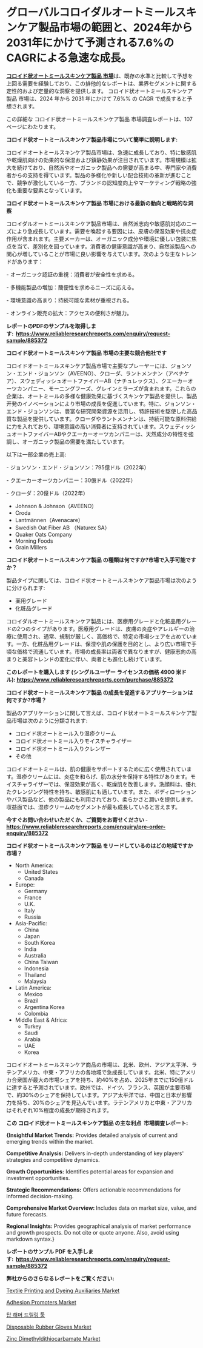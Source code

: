 <p><h1>グローバルコロイダルオートミールスキンケア製品市場の範囲と、2024年から2031年にかけて予測される7.6%のCAGRによる急速な成長。</h1></p><p data-sourcepos="1:1-1:157"><strong><a href="https://www.reliableresearchreports.com/colloidal-oatmeal-skin-care-products-r885372?utm_campaign=107&utm_medium=36&utm_source=Github&utm_content=ia&utm_term=11122024&utm_id=colloidal-oatmeal-skin-care-products">コロイド状オートミールスキンケア製品 市場</a></strong>は、既存の水準と比較して予想を上回る需要を経験しており、この排他的なレポートは、業界セグメントに関する定性的および定量的な洞察を提供します。 コロイド状オートミールスキンケア製品 市場は、2024 年から 2031 年にかけて 7.6%% の CAGR で成長すると予想されます。</p>
<p data-sourcepos="3:1-3:50">この詳細な コロイド状オートミールスキンケア製品 市場調査レポートは、107 ページにわたります。</p>
<p><strong>コロイド状オートミールスキンケア製品市場について簡単に説明します:</strong></p>
<p><p>コロイドオートミールスキンケア製品市場は、急速に成長しており、特に敏感肌や乾燥肌向けの効果的な保湿および鎮静効果が注目されています。市場規模は拡大を続けており、自然派やオーガニック製品への需要が高まる中、専門家や消費者からの支持を得ています。製品の多様化や新しい配合技術の革新が進むことで、競争が激化している一方、ブランドの認知度向上やマーケティング戦略の強化も重要な要素となっています。</p></p>
<p><strong>コロイド状オートミールスキンケア製品 市場における最新の動向と戦略的な洞察</strong></p>
<p><p>コロイダルオートミールスキンケア製品市場は、自然派志向や敏感肌対応のニーズにより急成長しています。需要を喚起する要因には、皮膚の保湿効果や抗炎症作用が含まれます。主要メーカーは、オーガニック成分や環境に優しい包装に焦点を当て、差別化を図っています。消費者の健康意識が高まり、自然派製品への関心が増していることが市場に良い影響を与えています。次のような主なトレンドがあります：</p><p>- オーガニック認証の重視：消費者が安全性を求める。</p><p>- 多機能製品の増加：簡便性を求めるニーズに応える。</p><p>- 環境意識の高まり：持続可能な素材が重視される。</p><p>- オンライン販売の拡大：アクセスの便利さが魅力。</p></p>
<p><strong>レポートのPDFのサンプルを取得します</strong><strong>:&nbsp;&nbsp;<a href="https://www.reliableresearchreports.com/enquiry/request-sample/885372?utm_campaign=107&utm_medium=36&utm_source=Github&utm_content=ia&utm_term=11122024&utm_id=colloidal-oatmeal-skin-care-products">https://www.reliableresearchreports.com/enquiry/request-sample/885372</a></strong></p>
<p><strong>コロイド状オートミールスキンケア製品 市場の主要な競合他社です</strong></p>
<p><p>コロイドオートミールスキンケア製品市場で主要なプレーヤーには、ジョンソン・エンド・ジョンソン（AVEENO）、クローダ、ラントメンナン（アベナケア）、スウェディッシュオートファイバーAB（ナチュレックス）、クエーカーオーツカンパニー、モーニングフーズ、グレインミラーズが含まれます。これらの企業は、オートミールの多様な健康効果に基づくスキンケア製品を提供し、製品开発のイノベーションにより市場の成長を促進しています。特に、ジョンソン・エンド・ジョンソンは、豊富な研究開発資源を活用し、特許技術を駆使した高品質な製品を提供しています。クローダやラントメンナンは、持続可能な原料供給に力を入れており、環境意識の高い消費者に支持されています。スウェディッシュオートファイバーABやクエーカーオーツカンパニーは、天然成分の特性を強調し、オーガニック製品の需要を満たしています。</p><p>以下は一部企業の売上高:</p><p>- ジョンソン・エンド・ジョンソン：795億ドル（2022年）</p><p>- クエーカーオーツカンパニー：30億ドル（2022年）</p><p>- クローダ：20億ドル（2022年）</p></p>
<p><ul><li>Johnson & Johnson（AVEENO）</li><li>Croda</li><li>Lantmännen（Avenacare）</li><li>Swedish Oat Fiber AB （Naturex SA）</li><li>Quaker Oats Company</li><li>Morning Foods</li><li>Grain Millers</li></ul></p>
<p><strong>コロイド状オートミールスキンケア製品 の種類は何ですか?市場で入手可能ですか？</strong></p>
<p>製品タイプに関しては、コロイド状オートミールスキンケア製品市場は次のように分けられます:</p>
<p><ul><li>薬用グレード</li><li>化粧品グレード</li></ul></p>
<p><p>コロイダルオートミールスキンケア製品には、医療用グレードと化粧品用グレードの2つのタイプがあります。医療用グレードは、皮膚の炎症やアレルギーの治療に使用され、通常、規制が厳しく、高価格で、特定の市場シェアを占めています。一方、化粧品用グレードは、保湿や肌の保護を目的とし、より広い市場で手頃な価格で流通しています。市場の成長率は両者で異なりますが、健康志向の高まりと美容トレンドの変化に伴い、両者とも進化し続けています。</p></p>
<p><strong>このレポートを購入します (シングルユーザー ライセンスの価格 4900 米ドル):&nbsp;<a href="https://www.reliableresearchreports.com/purchase/885372?utm_campaign=107&utm_medium=36&utm_source=Github&utm_content=ia&utm_term=11122024&utm_id=colloidal-oatmeal-skin-care-products">https://www.reliableresearchreports.com/purchase/885372</a></strong></p>
<p><strong>コロイド状オートミールスキンケア製品 の成長を促進するアプリケーションは何ですか?市場？</strong></p>
<p>製品のアプリケーションに関して言えば、コロイド状オートミールスキンケア製品市場は次のように分類されます:</p>
<p><ul><li>コロイド状オートミール入り湿疹クリーム</li><li>コロイド状オートミール入りモイスチャライザー</li><li>コロイド状オートミール入りクレンザー</li><li>その他</li></ul></p>
<p><p>コロイドオートミールは、肌の健康をサポートするために広く使用されています。湿疹クリームには、炎症を和らげ、肌の水分を保持する特性があります。モイスチャライザーでは、保湿効果が高く、乾燥肌を改善します。洗顔料は、優れたクレンジング特性を持ち、敏感肌にも適しています。また、ボディローションやバス製品など、他の製品にも利用されており、柔らかさと潤いを提供します。収益面では、湿疹クリームのセグメントが最も成長していると言えます。</p></p>
<p><strong>今すぐお問い合わせいただくか、ご質問をお寄せください</strong><strong>&nbsp;</strong>-<strong><a href="https://www.reliableresearchreports.com/enquiry/pre-order-enquiry/885372?utm_campaign=107&utm_medium=36&utm_source=Github&utm_content=ia&utm_term=11122024&utm_id=colloidal-oatmeal-skin-care-products">https://www.reliableresearchreports.com/enquiry/pre-order-enquiry/885372</a></strong></p>
<p><strong>コロイド状オートミールスキンケア製品 をリードしているのはどの地域ですか市場？</strong></p>
<p><ul>
    <li>
        North America:
        <ul>
            <li>United States</li>
            <li>Canada</li>
        </ul>
    </li>
    <li>
        Europe:
        <ul>
            <li>Germany</li>
            <li>France</li>
            <li>U.K.</li>
            <li>Italy</li>
            <li>Russia</li>
        </ul>
    </li>
    <li>
        Asia-Pacific:
        <ul>
            <li>China</li>
            <li>Japan</li>
            <li>South Korea</li>
            <li>India</li>
            <li>Australia</li>
            <li>China Taiwan</li>
            <li>Indonesia</li>
            <li>Thailand</li>
            <li>Malaysia</li>
        </ul>
    </li>
    <li>
        Latin America:
        <ul>
            <li>Mexico</li>
            <li>Brazil</li>
            <li>Argentina Korea</li>
            <li>Colombia</li>
        </ul>
    </li>
    <li>
        Middle East & Africa:
        <ul>
            <li>Turkey</li>
            <li>Saudi</li>
            <li>Arabia</li>
            <li>UAE</li>
            <li>Korea</li>
        </ul>
    </li>
    </ul></p>
<p><p>コロイドオートミールスキンケア商品の市場は、北米、欧州、アジア太平洋、ラテンアメリカ、中東・アフリカの各地域で急成長しています。北米、特にアメリカ合衆国が最大の市場シェアを持ち、約40%を占め、2025年までに150億ドルに達すると予測されています。欧州では、ドイツ、フランス、英国が主要市場で、約30%のシェアを保持しています。アジア太平洋では、中国と日本が影響力を持ち、20%のシェアを見込んでいます。ラテンアメリカと中東・アフリカはそれぞれ10%程度の成長が期待されます。</p></p>
<p><strong>この コロイド状オートミールスキンケア製品 の主な利点&nbsp; 市場調査レポート:</strong></p>
<p><strong>{Insightful Market Trends:</strong> Provides detailed analysis of current and emerging trends within the market.</p>
<p><strong>Competitive Analysis:</strong> Delivers in-depth understanding of key players' strategies and competitive dynamics.</p>
<p><strong>Growth Opportunities:</strong> Identifies potential areas for expansion and investment opportunities.</p>
<p><strong>Strategic Recommendations:</strong> Offers actionable recommendations for informed decision-making.</p>
<p><strong>Comprehensive Market Overview: </strong>Includes data on market size, value, and future forecasts.</p>
<p><strong>Regional Insights: </strong>Provides geographical analysis of market performance and growth prospects. Do not cite or quote anyone. Also, avoid using markdown syntax.}</p>
<p><strong>レポートのサンプル PDF を入手します:&nbsp;</strong><strong>&nbsp;<a href="https://www.reliableresearchreports.com/enquiry/request-sample/885372?utm_campaign=107&utm_medium=36&utm_source=Github&utm_content=ia&utm_term=11122024&utm_id=colloidal-oatmeal-skin-care-products">https://www.reliableresearchreports.com/enquiry/request-sample/885372</a></strong></p>
<p></p>
<p><strong>弊社からのさらなるレポートをご覧ください:</strong></p>
<p><p><a href="https://github.com/luckyshygirl/Market-Research-Report-List-7/blob/main/textile-printing-and-dyeing-auxiliaries-market.md?utm_campaign=107&utm_medium=36&utm_source=Github&utm_content=ia&utm_term=11122024&utm_id=colloidal-oatmeal-skin-care-products">Textile Printing and Dyeing Auxiliaries Market</a></p><p><a href="https://github.com/arionmp/Market-Research-Report-List-5/blob/main/adhesion-promoters-market.md?utm_campaign=107&utm_medium=36&utm_source=Github&utm_content=ia&utm_term=11122024&utm_id=colloidal-oatmeal-skin-care-products">Adhesion Promoters Market</a></p><p><a href="https://github.com/laholand/Market-Research-Report-List-6/blob/main/730332627482.md?utm_campaign=107&utm_medium=36&utm_source=Github&utm_content=ia&utm_term=11122024&utm_id=colloidal-oatmeal-skin-care-products">탑 해머 드릴링 툴</a></p><p><a href="https://www.linkedin.com/pulse/disposable-rubber-gloves-market-study-offers-insightful-analysis-iuwjf?utm_campaign=107&utm_medium=36&utm_source=Github&utm_content=ia&utm_term=11122024&utm_id=colloidal-oatmeal-skin-care-products">Disposable Rubber Gloves Market</a></p><p><a href="https://www.linkedin.com/pulse/projected-81-cagr-zinc-dimethyldithiocarbamate-market-2024-2031-yxinf?utm_campaign=107&utm_medium=36&utm_source=Github&utm_content=ia&utm_term=11122024&utm_id=colloidal-oatmeal-skin-care-products">Zinc Dimethyldithiocarbamate Market</a></p></p>